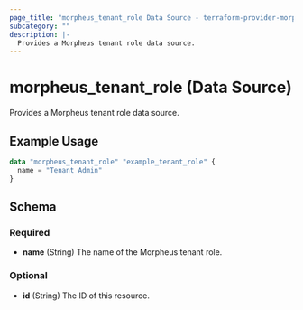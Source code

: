 ```yaml
---
page_title: "morpheus_tenant_role Data Source - terraform-provider-morpheus"
subcategory: ""
description: |-
  Provides a Morpheus tenant role data source.
---
```


# morpheus_tenant_role (Data Source)

Provides a Morpheus tenant role data source.

## Example Usage

```terraform
data "morpheus_tenant_role" "example_tenant_role" {
  name = "Tenant Admin"
}
```

<!-- schema generated by tfplugindocs -->
## Schema

### Required

- **name** (String) The name of the Morpheus tenant role.

### Optional

- **id** (String) The ID of this resource.